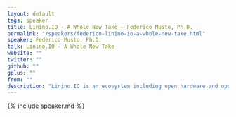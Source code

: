 ```yaml
---
layout: default
tags: speaker
title: Linino.IO - A Whole New Take – Federico Musto, Ph.D.
permalink: "/speakers/federico-linino-io-a-whole-new-take.html"
speaker: Federico Musto, Ph.D.
talk: Linino.IO - A Whole New Take
website: ""
twitter: ""
github: ""
gplus: ""
from: ""
description: "Linino.IO is an ecosystem including open hardware and open software enabling the interaction between cyber world (the hacker's space) and the physical world (the maker's  space). The speech will cover details on how to program sensors and actuators and integrate them into a cloud-based holistic framework based on Javascript and Node.js."
---
```


{% include speaker.md %}
